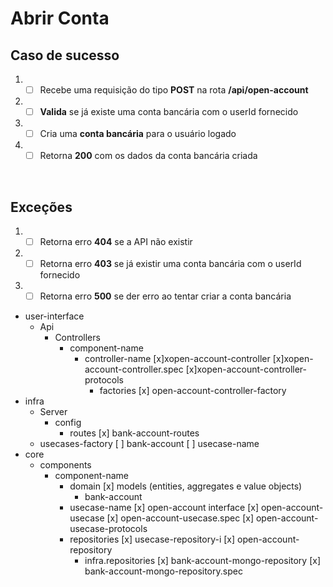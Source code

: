 # Abrir Conta

## Caso de sucesso

1. - [ ] Recebe uma requisição do tipo **POST** na rota **/api/open-account**
2. - [ ] **Valida** se já existe uma conta bancária com o userId fornecido
3. - [ ] Cria uma **conta bancária** para o usuário logado
4. - [ ] Retorna **200** com os dados da conta bancária criada
<br/>

## Exceções

1. - [ ] Retorna erro **404** se a API não existir
2. - [ ] Retorna erro **403** se já existir uma conta bancária com o userId fornecido
3. - [ ] Retorna erro **500** se der erro ao tentar criar a conta bancária

- user-interface
    - Api
      - Controllers
        - component-name
            - controller-name
              [x]xopen-account-controller
              [x]xopen-account-controller.spec
              [x]xopen-account-controller-protocols
              - factories
                [x] open-account-controller-factory            
- infra
  - Server
    - config
      - routes
        [x] bank-account-routes
  - usecases-factory
    [ ] bank-account
      [ ] usecase-name
- core
  - components
    - component-name
      - domain
        [x] models (entities, aggregates e value objects)
        - bank-account
      - usecase-name
        [x] open-account interface
        [x] open-account-usecase
        [x] open-account-usecase.spec 
        [x] open-account-usecase-protocols
      - repositories
        [x] usecase-repository-i
        [x] open-account-repository
        - infra.repositories
          [x] bank-account-mongo-repository
          [x] bank-account-mongo-repository.spec
